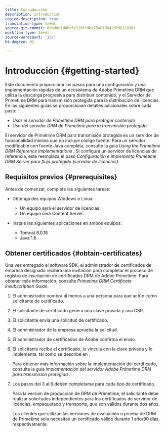 ```yaml
---
title: Introducción
description: Introducción
copied-description: true
translation-type: tm+mt
source-git-commit: 89bdda1d4bd5c126f19ba75a819942df901183d1
workflow-type: tm+mt
source-wordcount: '337'
ht-degree: 0%

---
```



# Introducción {#getting-started}

Este documento proporciona los pasos para una configuración y una implementación rápidas de un ecosistema de Adobe Primetime DRM que utiliza la descarga progresiva para distribuir contenido, y el Servidor de Primetime DRM para transmisión protegida para la distribución de licencias. En las siguientes guías se proporcionan detalles adicionales sobre cada paso:

* *Usar el servidor de Primetime DRM para proteger contenido*
* *Uso del servidor DRM de Primetime para la transmisión protegida*

El servidor de Primetime DRM para transmisión protegida es un servidor de funcionalidad mínima que no incluye código fuente. Para un servidor modificable con fuente Java completa, consulte la guía *Using the Primetime DRM Reference Implementations* . Si configura un servidor de licencias de referencia, este reemplaza el paso *Configuración e implementa Primetime DRM Server para flujo protegido (servidor de licencias)*.

## Requisitos previos {#prerequisites}

Antes de comenzar, complete las siguientes tareas:

* Obtenga dos equipos Windows o Linux:

   * Un equipo será el servidor de licencias.
   * Un equipo será Content Server.

* Instale las siguientes aplicaciones en ambos equipos:

   * Tomcat 6.0.18
   * Java 1.6

## Obtener certificados {#obtain-certificates}

Una vez entregado el software SDK, el administrador de certificados de empresa designado recibirá una invitación para completar el proceso de registro de inscripción de certificados DRM de Adobe Primetime. Para obtener más información, consulte *Primetime DRM Certificate Insubscription Guide*.

1. El administrador nombra al menos a una persona para que actúe como solicitante de certificado.
1. El solicitante de certificado genera una clave privada y una CSR.
1. El solicitante envía una solicitud de certificado.
1. El administrador de la empresa aprueba la solicitud.
1. El administrador de certificados de Adobe confirma el envío.
1. El solicitante recibe el certificado, lo vincula con la clave privada y lo implementa. tal como se describe en .

   Para obtener más información sobre la implementación del certificado, consulte la guía *Implementación del servidor Adobe Primetime DRM para transmisión protegida* .
1. Los pasos del 3 al 6 deben completarse para cada tipo de certificado.

   Para la versión de producción de DRM de Primetime, el solicitante debe realizar solicitudes independientes para los certificados de servidor de licencias, empaquetado y transporte, que son válidos durante dos años.

   Los clientes que utilizan las versiones de evaluación o prueba de DRM de Primetime solo necesitan un certificado válido durante 1 año/90 días, respectivamente.